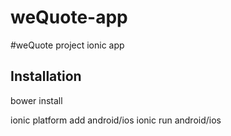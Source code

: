 weQuote-app
===========

#weQuote project ionic app

Installation
------------

bower install

ionic platform add android/ios
ionic run android/ios